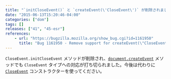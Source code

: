 ```yaml
---
title: "`initCloseEvent()` と `createEvent(\'CloseEvent\')` が削除されました"
date: "2015-06-13T15:20:46-04:00"
categories: ["dom"]
tags: []
releases: ["41", "45-esr"]
references:
    - url: "https://bugzilla.mozilla.org/show_bug.cgi?id=1161950"
      title: "Bug 1161950 - Remove support for createEvent(\"CloseEvent\") / initCloseEvent"
---
```

`CloseEvent.initCloseEvent` メソッドが削除され、[`document.createEvent`](https://developer.mozilla.org/docs/Web/API/Document/createEvent) メソッドでも `CloseEvent` タイプへの対応が打ち切られました。今後は代わりに [`CloseEvent`](https://developer.mozilla.org/docs/Web/API/CloseEvent/CloseEvent) コンストラクターを使ってください。
